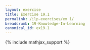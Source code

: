 ```yaml
---
layout: exercise
title: Exercise 19.1
permalink: /ilp-exercises/ex_1/
breadcrumb: 19-Knowledge-In-Learning
canonical_id: ex19.1
---
```


{% include mathjax_support %}
